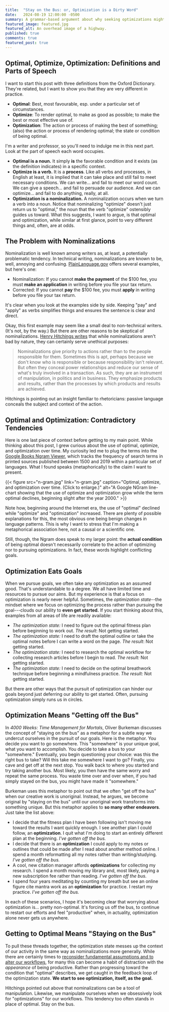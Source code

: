 ```yaml
---
title:  "Stay on the Bus: or, Optimization is a Dirty Word"
date:   2024-08-19 12:00:00 -0500
summary: A grammar-based argument about why seeking optimizations might just be a big waste of time. 
featured_image: featured.jpg
featured_alt: An overhead image of a highway.
published: true
comments: true
featured_post: true
---
```


## Optimal, Optimize, Optimization: Definitions and Parts of Speech

I want to start this post with three definitions from the Oxford
Dictionary. They're related, but I want to show you that they are very
different in practice.

* **Optimal**: Best, most favourable, esp. under a particular set of
    circumstances.
* **Optimize**: To render optimal, to make as good as possible; to make
    the best or most effective use of.
* **Optimization**: The action or process of making the best of something;
    (also) the action or process of rendering optimal; the state or
    condition of being optimal.

I'm a writer and professor, so you'll need to indulge me in this next
part. Look at the part of speech each word occupies.

* **Optimal is a noun.** It simply **is** the favorable condition and it
    exists (as the definition indicates) in a specific context.
* **Optimize is a verb.** It is a **process**. Like all verbs and
    processes, in English at least, it is implied that it can take place
    and still fail to meet necessary conditions. We can write... and fail to meet our word count. We
    can give a speech... and fail to persuade our audience. And we can optimize... and fail to do anything, really, at all.
* **Optimization is a nominalization.** A nominalization occurs when
    we turn a verb into a noun. Notice that nominalizing "optimize" doesn't just return us to "optimal," the noun that the verb "optimize" ostensibly guides us toward. What this suggests, I want to argue, is that optimal and optimization, while similar at first glance, point to very different things and, often, are at odds.

## The Problem with Nominalizations

Nominalization is well known among writers as, at least, a potentially
problematic tendency. In technical writing, nominalizations are known to
be, well, annoying and confusing.
[PlainLanguage.gov](https://www.plainlanguage.gov/guidelines/words/avoid-hidden-verbs/#:~:text=What%20are%20hidden%20verbs%3F)
offers several examples, but here's one:

* Nominalization: If you cannot **make the payment** of the \$100 fee,
    you must **make an application** in writing before you file your tax
    return.
* Corrected: If you cannot **pay** the \$100 fee, you must **apply**
    in writing before you file your tax return.

It's clear when you look at the examples side by side. Keeping "pay" and
"apply" as verbs simplifies things and ensures the sentence is clear and
direct.

Okay, this first example may seem like a small deal to non-technical
writers. (It's not, by the way.) But there are other reasons to be
skeptical of nominalizations. [Henry Hitchings
writes](https://archive.nytimes.com/opinionator.blogs.nytimes.com/2013/04/05/the-dark-side-of-verbs-as-nouns/)
that while nominalizations aren't bad by nature, they can certainly
serve unethical purposes:

> Nominalizations give priority to actions rather than to the people responsible for them. Sometimes this is apt, perhaps because we don't know who is responsible or because responsibility isn't relevant. But often they conceal power relationships and reduce our sense of what's truly involved in a transaction. As such, they are an instrument of manipulation, in politics and in business. They emphasize products and results, rather than the processes by which products and results are achieved.

Hitchings is pointing out an insight familiar to rhetoricians: passive
language conceals the subject and context of the action.

## Optimal and Optimization: Contradictory Tendencies

Here is one last piece of context before getting to my main point. While
thinking about this post, I grew curious about the use of optimal,
optimize, and optimization over time. My curiosity led me to plug the
terms into the [Google Books Ngram Viewer](https://books.google.com/ngrams/), which tracks the frequency of
search terms in printed sources published between 1500 and 2019 within a
particular set of languages. What I found speaks (metaphorically) to the
claim I want to present.

{{< figure src="n-gram.jpg" link="n-gram.jpg" caption="Optimal, optimize, and optimization over time. (Click to enlarge.)" alt="A Google NGram line-chart showing that the use of optimize and optimization grow while the term optimal declines, beginning slight after the year 2000." >}}

Note how, beginning around the Internet era, the use of "optimal"
declined while "optimize" and "optimization" increased. There are plenty
of possible explanations for this, the most obvious one being benign
changes in language patterns. This is why I want to stress that I'm
making a metaphorical association here, not a causal or a scientific
one.

Still, though, the Ngram does speak to my larger point:
the **actual condition** of being optimal doesn't necessarily correlate
to the action of optimizing nor to pursuing optimizations. In fact, these words highlight conflicting goals.

## Optimization Eats Goals

When we pursue goals, we often take any
optimization as an assumed good. That's understandable to a degree. We
all have limited time and resources to pursue our aims. But my
experience is that a focus on optimization is nearly never helpful.
Sometimes, the *optimization state*--the mindset where we focus on
optimizing the process rather than pursuing the goal---clouds our
ability to **even get started.** If you start thinking about this,
examples from all areas of life are readily available:

* *The optimization state:* I need to figure out the optimal fitness
    plan before beginning to work out. *The result*: Not getting
    started.
* *The optimization state:* I need to draft the optimal outline or
    take the optimal notes before I can write a word on the page. *The
    result*: Not getting started.
* *The optimization state:* I need to research the optimal workflow
    for collecting research articles before I begin to read. *The
    result:* Not getting started.
* *The optimization state:* I need to decide on the optimal breathwork
    technique before beginning a mindfulness practice. *The result:* Not
    getting started.

But there are other ways that the pursuit of optimization can hinder our
goals beyond just deferring our ability to get started. Often, pursuing
optimization simply runs us in circles.

## Optimization Means "Getting off the Bus"

In *4000 Weeks: Time Management for Mortals*, Oliver Burkeman discusses
the concept of "staying on the bus" as a metaphor for a subtle way we
undercut ourselves in the pursuit of our goals. Here is the metaphor.
You decide you want to go somewhere. This "somewhere" is your unique
goal, what you want to accomplish. You decide to take a bus to your
"somewhere." Eventually, you begin questioning your choice: was this the
right bus to take? Will this take me somewhere I want to go? Finally,
you cave and get off at the next stop. You walk back to where you
started and try taking another bus. Most likely, you then have the same
worry and repeat the same process. You waste time over and over when, if
you had simply stayed on the bus, you might have made it "somewhere."

Burkeman uses this metaphor to point out that we often "get off the bus"
when our creative work is unoriginal. Instead, he argues, we become
original by "staying on the bus" until our unoriginal work transforms
into something unique. But this metaphor applies to **so many other
endeavors**. Just take the list above:

* I decide that the fitness plan I have been following isn't moving me
    toward the results I want quickly enough. I see another plan I could
    follow, an **optimization**. I quit what I'm doing to start an
    entirely different plan at the beginning. *I've gotten off the bus.*
* I decide that there is an **optimization** I could apply to my notes
    or outlines that could be made after I read about another method
    online. I spend a month reformatting all my notes rather than
    writing/studying. *I've gotten off the bus.*
* A cool, new citation manager affords **optimizations** for
    collecting my research. I spend a month moving my library and, most
    likely, paying a new subscription fee rather than reading. *I've
    gotten off the bus.*
* I spend four years meditating by counting my breath but see an
    online figure cite mantra work as an **optimization** for practice.
    I restart my practice. *I've gotten off the bus.*

In each of these scenarios, I hope it's becoming clear that worrying
about optimization is... pretty non-optimal. It's forcing us off the
bus, to continue to restart our efforts and feel "productive" when, in
actuality, optimization alone never gets us anywhere.

## Getting to Optimal Means "Staying on the Bus"

To pull these threads together, the optimization state messes up the
context of our activity in the same way as nominalizations more
generally. While there are certainly times to [reconsider fundamental
assumptions and to alter our
workflows](https://learnhowtolearn.org/how-to-build-extremely-quickly/),
for many this can become a habit of distraction with the *appearance* of
being productive. Rather than progressing toward the condition that
"optimal" describes, we get caught in the feedback loop of the
optimization state. **We start to see optimization, itself, as the goal.** 

Hitchings pointed out above that nominalizations can be a tool of
manipulation. Likewise, we manipulate ourselves when we obsessively look
for "optimizations" for our workflows. This tendency too often stands in
place of optimal. Stay on the bus.
